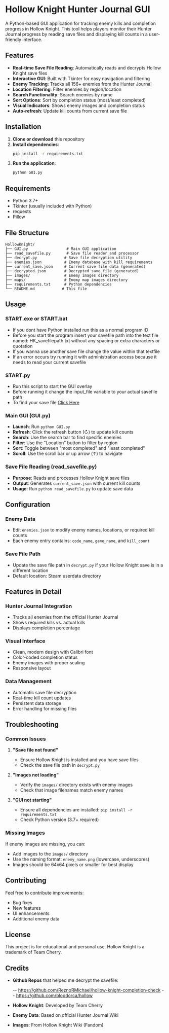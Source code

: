 # Hollow Knight Hunter Journal GUI

A Python-based GUI application for tracking enemy kills and completion progress in Hollow Knight. This tool helps players monitor their Hunter Journal progress by reading save files and displaying kill counts in a user-friendly interface.

## Features

- **Real-time Save File Reading**: Automatically reads and decrypts Hollow Knight save files
- **Interactive GUI**: Built with Tkinter for easy navigation and filtering
- **Enemy Tracking**: Tracks all 156+ enemies from the Hunter Journal
- **Location Filtering**: Filter enemies by region/location
- **Search Functionality**: Search enemies by name
- **Sort Options**: Sort by completion status (most/least completed)
- **Visual Indicators**: Shows enemy images and completion status
- **Auto-refresh**: Update kill counts from current save file

## Installation

1. **Clone or download** this repository
2. **Install dependencies**:
   ```bash
   pip install -r requirements.txt
   ```
3. **Run the application**:
   ```bash
   python GUI.py
   ```

## Requirements

- Python 3.7+
- Tkinter (usually included with Python)
- requests
- Pillow

## File Structure

```
HollowKnight/
├── GUI.py                 # Main GUI application
├── read_savefile.py       # Save file reader and processor
├── decrypt.py            # Save file decryption utility
├── enemies.json          # Enemy database with kill requirements
├── current_save.json     # Current save file data (generated)
├── decrypted.json        # Decrypted save file (generated)
├── images/               # Enemy images directory
├── maps/                 # Enemy map images directory
├── requirements.txt      # Python dependencies
└── README.md            # This file
```

## Usage

### START.exe or START.bat

- If you dont have Python installed run this as a normal program :D
- Before you start the program insert your savefile path into the text file named: HK_savefilepath.txt without any spacing or extra characters or quotation
- If you wanna use another save file change the value within that textfile
- If an error occurs try running it with administration access because it needs to read your current savefile

### START.py

- Run this script to start the GUI overlay
- Before running it change the input_file variable to your actual savefile path
- To find your save file [Click Here](https://example.com)

### Main GUI (GUI.py)

- **Launch**: Run `python GUI.py`
- **Refresh**: Click the refresh button (↻) to update kill counts
- **Search**: Use the search bar to find specific enemies
- **Filter**: Use the "Location" button to filter by region
- **Sort**: Toggle between "most completed" and "least completed"
- **Scroll**: Use the scroll bar or up arrow (↑) to navigate

### Save File Reading (read_savefile.py)

- **Purpose**: Reads and processes Hollow Knight save files
- **Output**: Generates `current_save.json` with current kill counts
- **Usage**: Run `python read_savefile.py` to update save data

## Configuration

### Enemy Data

- Edit `enemies.json` to modify enemy names, locations, or required kill counts
- Each enemy entry contains: `code_name`, `game_name`, and `kill_count`

### Save File Path

- Update the save file path in `decrypt.py` if your Hollow Knight save is in a different location
- Default location: Steam userdata directory

## Features in Detail

### Hunter Journal Integration

- Tracks all enemies from the official Hunter Journal
- Shows required kills vs. actual kills
- Displays completion percentage

### Visual Interface

- Clean, modern design with Calibri font
- Color-coded completion status
- Enemy images with proper scaling
- Responsive layout

### Data Management

- Automatic save file decryption
- Real-time kill count updates
- Persistent data storage
- Error handling for missing files

## Troubleshooting

### Common Issues

1. **"Save file not found"**

   - Ensure Hollow Knight is installed and you have save files
   - Check the save file path in `decrypt.py`

2. **"Images not loading"**

   - Verify the `images/` directory exists with enemy images
   - Check that image filenames match enemy names

3. **"GUI not starting"**
   - Ensure all dependencies are installed: `pip install -r requirements.txt`
   - Check Python version (3.7+ required)

### Missing Images

If enemy images are missing, you can:

- Add images to the `images/` directory
- Use the naming format: `enemy_name.png` (lowercase, underscores)
- Images should be 64x64 pixels or smaller for best display

## Contributing

Feel free to contribute improvements:

- Bug fixes
- New features
- UI enhancements
- Additional enemy data

## License

This project is for educational and personal use. Hollow Knight is a trademark of Team Cherry.

## Credits
- **Github Repos** that helped me decrypt the savefile:
  
   -- https://github.com/ReznoRMichael/hollow-knight-completion-check
   -- https://github.com/bloodorca/hollow
  
- **Hollow Knight**: Developed by Team Cherry
- **Enemy Data**: Based on official Hunter Journal Wiki
- **Images**: From Hollow Knight Wiki (Fandom)
